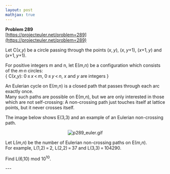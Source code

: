 ```yaml
---
layout: post
mathjax: true
---
```

**Problem 289**  
[https://projecteuler.net/problem=289](https://projecteuler.net/problem=289)

<p>Let C(<var>x</var>,<var>y</var>) be a circle passing through the points (<var>x</var>, <var>y</var>), (<var>x</var>, <var>y</var>+1), (<var>x</var>+1, <var>y</var>) and (<var>x</var>+1, <var>y</var>+1).</p>

<p>For positive integers m and n, let E(<var>m</var>,<var>n</var>) be a configuration which consists of the <var>m</var>·<var>n</var> circles:<br />
{ C(<var>x</var>,<var>y</var>): 0 ≤ <var>x</var> &lt; <var>m</var>, 0 ≤ <var>y</var> &lt; <var>n</var>, <var>x</var> and <var>y</var> are integers }</p>

<p>An Eulerian cycle on E(<var>m</var>,<var>n</var>) is a closed path that passes through each arc exactly once.<br />
Many such paths are possible on E(<var>m</var>,<var>n</var>), but we are only interested in those which are not self-crossing: 
A non-crossing path just touches itself at lattice points, but it never crosses itself.</p>

<p>The image below shows E(3,3) and an example of an Eulerian non-crossing path.<br /></p><div align="center"><img src="project/images/p289_euler.gif" alt="p289_euler.gif" /></div>

<p>Let L(<var>m</var>,<var>n</var>) be the number of Eulerian non-crossing paths on E(<var>m</var>,<var>n</var>).<br />
For example, L(1,2) = 2, L(2,2) = 37 and L(3,3) = 104290.</p>

<p>Find L(6,10) mod 10<sup>10</sup>.</p>
---
